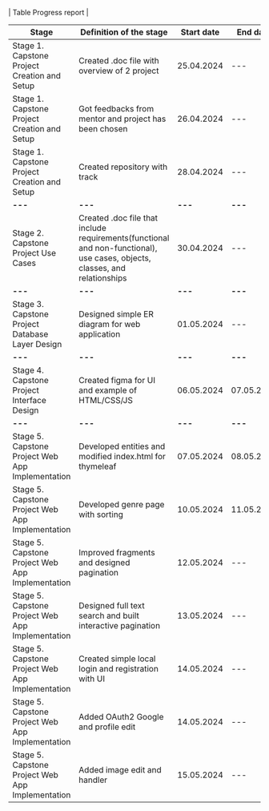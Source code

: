 | Table Progress report |

| **Stage**                                        | **Definition of the stage**                                                                                                | **Start date** | **End date** | **Comment**                                                                       |
|--------------------------------------------------|----------------------------------------------------------------------------------------------------------------------------|----------------|--------------|-----------------------------------------------------------------------------------|
| Stage 1. Capstone Project Creation and Setup     | Created .doc file with overview of 2 project                                                                               | 25.04.2024     | ---          |                                                                                   | 
| Stage 1. Capstone Project Creation and Setup     | Got feedbacks from mentor and project has been chosen                                                                      | 26.04.2024     | ---          | AnimeHarbour - anime search web application                                       | 
| Stage 1. Capstone Project Creation and Setup     | Created repository with track                                                                                              | 28.04.2024     | ---          |                                                                                   | 
| **---**                                          | **---**                                                                                                                    | **---**        | **---**      | **---**                                                                           | 
| Stage 2. Capstone Project Use Cases              | Created .doc file that include requirements(functional and non-functional), use cases, objects, classes, and relationships | 30.04.2024     | ---          |                                                                                   | 
| **---**                                          | **---**                                                                                                                    | **---**        | **---**      | **---**                                                                           |
| Stage 3. Capstone Project Database Layer Design  | Designed simple ER diagram for web application                                                                             | 01.05.2024     | ---          | ERD that defines entities like anime,user,genre,view and etc                      |
| **---**                                          | **---**                                                                                                                    | **---**        | **---**      | **---**                                                                           |
| Stage 4. Capstone Project Interface Design       | Created figma for UI and example of HTML/CSS/JS                                                                            | 06.05.2024     | 07.05.2024   |                                                                                   |
| **---**                                          | **---**                                                                                                                    | **---**        | **---**      | **---**                                                                           |
| Stage 5. Capstone Project Web App Implementation | Developed entities and modified index.html for thymeleaf                                                                   | 07.05.2024     | 08.05.2024   |                                                                                   |
| Stage 5. Capstone Project Web App Implementation | Developed genre page with sorting                                                                                          | 10.05.2024     | 11.05.2024   |                                                                                   |
| Stage 5. Capstone Project Web App Implementation | Improved fragments and designed pagination                                                                                 | 12.05.2024     | ---          |                                                                                   |
| Stage 5. Capstone Project Web App Implementation | Designed full text search and built interactive pagination                                                                 | 13.05.2024     | ---          | Created full text search using tsvector and added sorting functionality into page |
| Stage 5. Capstone Project Web App Implementation | Created simple local login and registration with UI                                                                        | 14.05.2024     | ---          |                                                                                   |
| Stage 5. Capstone Project Web App Implementation | Added OAuth2 Google and profile edit                                                                                       | 14.05.2024     | ---          | Encountered many issues (problem with username and OAuth2 username)               |
| Stage 5. Capstone Project Web App Implementation | Added image edit and handler                                                                                               | 15.05.2024     | ---          |                                                                                   |